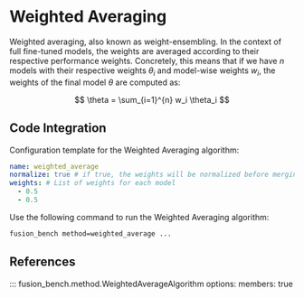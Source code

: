 # Weighted Averaging

Weighted averaging, also known as weight-ensembling.
In the context of full fine-tuned models, the weights are averaged according to their respective performance weights. Concretely, this means that if we have $n$ models with their respective weights $\theta_i$ and model-wise weights $w_i$, the weights of the final model $\theta$ are computed as:

$$ \theta = \sum_{i=1}^{n} w_i \theta_i $$

## Code Integration

Configuration template for the Weighted Averaging algorithm:

```yaml title="config/method/weighted_average.yaml"
name: weighted_average
normalize: true # if true, the weights will be normalized before merging
weights: # List of weights for each model
  - 0.5
  - 0.5
```

Use the following command to run the Weighted Averaging algorithm:

```bash
fusion_bench method=weighted_average ...
```

## References

::: fusion_bench.method.WeightedAverageAlgorithm
    options:
        members: true
